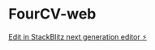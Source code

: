 # FourCV-web

[Edit in StackBlitz next generation editor ⚡️](https://stackblitz.com/~/github.com/jacktonny1234/FourCV-web)